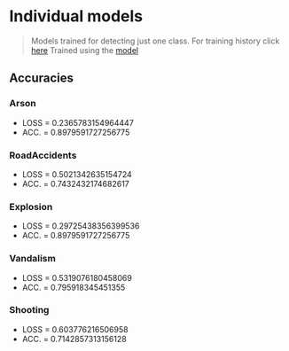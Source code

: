 # Individual models
> Models trained for detecting just one class.
> For training history click [here](/training_history.txt)
> Trained using the [model](/model_ind_lrcn.py)

## Accuracies
### Arson
- LOSS = 0.2365783154964447
- ACC. = 0.8979591727256775

### RoadAccidents
- LOSS = 0.5021342635154724
- ACC. = 0.7432432174682617

### Explosion
- LOSS = 0.29725438356399536
- ACC. = 0.8979591727256775

### Vandalism
- LOSS = 0.5319076180458069
- ACC. = 0.795918345451355

### Shooting
- LOSS = 0.603776216506958
- ACC. = 0.7142857313156128
